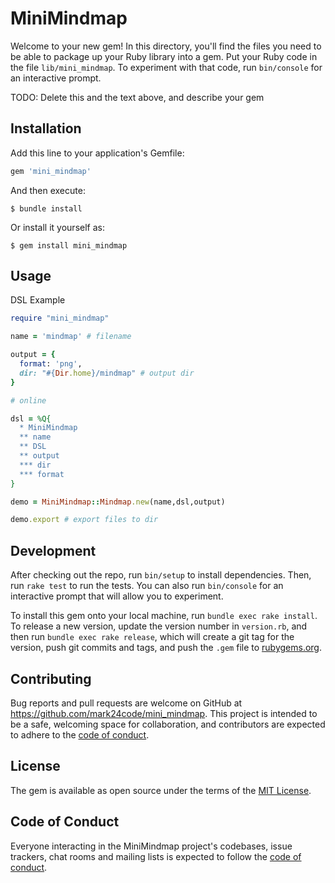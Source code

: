 # MiniMindmap

Welcome to your new gem! In this directory, you'll find the files you need to be able to package up your Ruby library into a gem. Put your Ruby code in the file `lib/mini_mindmap`. To experiment with that code, run `bin/console` for an interactive prompt.

TODO: Delete this and the text above, and describe your gem

## Installation

Add this line to your application's Gemfile:

```ruby
gem 'mini_mindmap'
```

And then execute:

    $ bundle install

Or install it yourself as:

    $ gem install mini_mindmap

## Usage

DSL Example

```ruby
require "mini_mindmap"

name = 'mindmap' # filename

output = {
  format: 'png',
  dir: "#{Dir.home}/mindmap" # output dir
}

# online

dsl = %Q{
  * MiniMindmap
  ** name
  ** DSL
  ** output
  *** dir
  *** format
}

demo = MiniMindmap::Mindmap.new(name,dsl,output)

demo.export # export files to dir

```
## Development

After checking out the repo, run `bin/setup` to install dependencies. Then, run `rake test` to run the tests. You can also run `bin/console` for an interactive prompt that will allow you to experiment.

To install this gem onto your local machine, run `bundle exec rake install`. To release a new version, update the version number in `version.rb`, and then run `bundle exec rake release`, which will create a git tag for the version, push git commits and tags, and push the `.gem` file to [rubygems.org](https://rubygems.org).

## Contributing

Bug reports and pull requests are welcome on GitHub at https://github.com/mark24code/mini_mindmap. This project is intended to be a safe, welcoming space for collaboration, and contributors are expected to adhere to the [code of conduct](https://github.com/mark24code/mini_mindmap/blob/master/CODE_OF_CONDUCT.md).


## License

The gem is available as open source under the terms of the [MIT License](https://opensource.org/licenses/MIT).

## Code of Conduct

Everyone interacting in the MiniMindmap project's codebases, issue trackers, chat rooms and mailing lists is expected to follow the [code of conduct](https://github.com/mark24code/mini_mindmap/blob/master/CODE_OF_CONDUCT.md).
